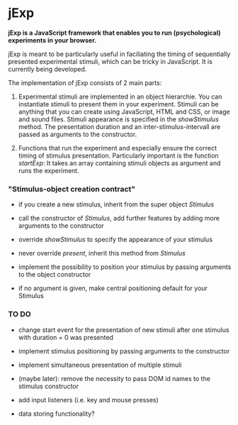 # jExp

**jExp is a JavaScript framework that enables you to run (psychological) experiments in your browser.**

jExp is meant to be particularly useful in faciliating the timing of sequentially presented experimental stimuli, which can be tricky in JavaScript. It is currently being developed. 

The implementation of jExp consists of 2 main parts:

1. Experimental stimuli are implemented in an object hierarchie. You can instantiate stimuli to present them in your experiment. Stimuli can be anything that you can create using JavaScript, HTML and CSS, or image and sound files. Stimuli appearance is specified in the *showStimulus* method. The presentation duration and an inter-stimulus-intervall are passed as arguments to the constructor.

2. Functions that run the experiment and especially ensure the correct timing of stimulus presentation. Particularly important is the function *startExp*: It takes an array containing stimuli objects as argument and runs the experiment.


### "Stimulus-object creation contract"

- if you create a new stimulus, inherit from the super object *Stimulus*

- call the constructor of *Stimulus*, add further features by adding more arguments to the constructor

- override *showStimulus* to specify the appearance of your stimulus

- never override *present*, inherit this method from *Stimulus*

- implement the possibility to position your stimulus by passing arguments to the object constructor

- if no argument is given, make central positioning default for your Stimulus


### TO DO

- change start event for the presentation of new stimuli after one stimulus with duration = 0 was presented

- implement stimulus positioning by passing arguments to the constructor

- implement simultaneous presentation of multiple stimuli

- (maybe later): remove the necessity to pass DOM id names to the stimulus constructor

- add input listeners (i.e. key and mouse presses)

- data storing functionality?